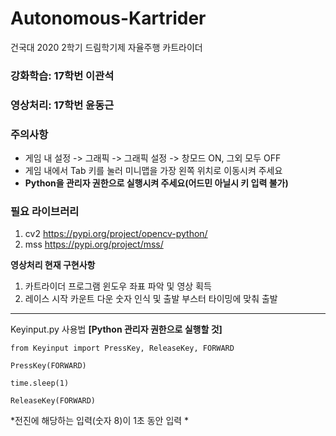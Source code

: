 # Autonomous-Kartrider
건국대 2020 2학기 드림학기제 자율주행 카트라이더

### 강화학습: 17학번 이관석 
### 영상처리: 17학번 윤동근

### 주의사항
- 게임 내 설정 -> 그래픽 -> 그래픽 설정 -> 창모드 ON, 그외 모두 OFF
- 게임 내에서 Tab 키를 눌러 미니맵을 가장 왼쪽 위치로 이동시켜 주세요
- **Python을 관리자 권한으로 실행시켜 주세요(어드민 아닐시 키 입력 불가)**

### 필요 라이브러리
1. cv2 https://pypi.org/project/opencv-python/
2. mss https://pypi.org/project/mss/

**영상처리 현재 구현사항**
1. 카트라이더 프로그램 윈도우 좌표 파악 및 영상 획득
2. 레이스 시작 카운트 다운 숫자 인식 및 출발 부스터 타이밍에 맞춰 출발







---
Keyinput.py 사용법 **[Python 관리자 권한으로 실행할 것]**

    from Keyinput import PressKey, ReleaseKey, FORWARD

    PressKey(FORWARD)

    time.sleep(1)

    ReleaseKey(FORWARD)

*전진에 해당하는 입력(숫자 8)이 1초 동안 입력 *
